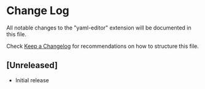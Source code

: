 # Change Log

All notable changes to the "yaml-editor" extension will be documented in this file.

Check [Keep a Changelog](http://keepachangelog.com/) for recommendations on how to structure this file.

## [Unreleased]

- Initial release